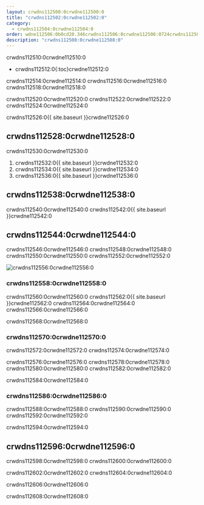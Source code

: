 ```yaml
---
layout: crwdns112500:0crwdne112500:0
title: "crwdns112502:0crwdne112502:0"
category:
  - crwdns112504:0crwdne112504:0
order: wdne112506:0b0cd20.346crwdns112506:0crwdne112506:0724crwdns112506:0crwdne112506:0crwdns112506:0crwdne112506:0
description: "crwdns112508:0crwdne112508:0"
---
```

crwdns112510:0crwdne112510:0

* crwdns112512:0{:toc}crwdne112512:0

crwdns112514:0crwdne112514:0 crwdns112516:0crwdne112516:0 crwdns112518:0crwdne112518:0

crwdns112520:0crwdne112520:0 crwdns112522:0crwdne112522:0 crwdns112524:0crwdne112524:0

crwdns112526:0{{ site.baseurl }}crwdne112526:0

## crwdns112528:0crwdne112528:0

crwdns112530:0crwdne112530:0

1. crwdns112532:0{{ site.baseurl }}crwdne112532:0
2. crwdns112534:0{{ site.baseurl }}crwdne112534:0
3. crwdns112536:0{{ site.baseurl }}crwdne112536:0

## crwdns112538:0crwdne112538:0

crwdns112540:0crwdne112540:0 crwdns112542:0{{ site.baseurl }}crwdne112542:0

## crwdns112544:0crwdne112544:0

crwdns112546:0crwdne112546:0 crwdns112548:0crwdne112548:0 crwdns112550:0crwdne112550:0 crwdns112552:0crwdne112552:0

![crwdns112556:0crwdne112556:0](crwdns112554:0{{site.baseurl}}crwdne112554:0)

### crwdns112558:0crwdne112558:0

crwdns112560:0crwdne112560:0 crwdns112562:0{{ site.baseurl }}crwdne112562:0 crwdns112564:0crwdne112564:0 crwdns112566:0crwdne112566:0

crwdns112568:0crwdne112568:0

### crwdns112570:0crwdne112570:0

crwdns112572:0crwdne112572:0 crwdns112574:0crwdne112574:0

crwdns112576:0crwdne112576:0 crwdns112578:0crwdne112578:0 crwdns112580:0crwdne112580:0 crwdns112582:0crwdne112582:0

crwdns112584:0crwdne112584:0

### crwdns112586:0crwdne112586:0

crwdns112588:0crwdne112588:0 crwdns112590:0crwdne112590:0 crwdns112592:0crwdne112592:0

crwdns112594:0crwdne112594:0

## crwdns112596:0crwdne112596:0

crwdns112598:0crwdne112598:0 crwdns112600:0crwdne112600:0

crwdns112602:0crwdne112602:0 crwdns112604:0crwdne112604:0

crwdns112606:0crwdne112606:0

crwdns112608:0crwdne112608:0